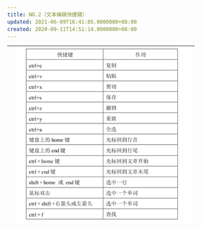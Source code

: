 ```yaml
---
title: NO.2（文本编辑快捷键）
updated: 2021-06-09T16:41:05.0000000+08:00
created: 2020-09-11T14:51:14.0000000+08:00
---
```


|     | ![image1](resources/image1-2.png) |
|-----|------------------------------------------------------------------------------------------------------------------------------------------------------------------------------------------------------------------------------------------------------------------------------------------------------------------------------------------------------------------------------------------------------------------------------------------------------------------------------------------|
